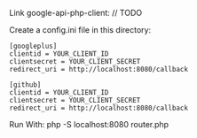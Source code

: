 Link google-api-php-client:
// TODO

Create a config.ini file in this directory: 
```
[googleplus]
clientid = YOUR_CLIENT_ID
clientsecret = YOUR_CLIENT_SECRET
redirect_uri = http://localhost:8080/callback

[github]
clientid = YOUR_CLIENT_ID
clientsecret = YOUR_CLIENT_SECRET
redirect_uri = http://localhost:8080/callback
```

Run With:
php -S localhost:8080 router.php